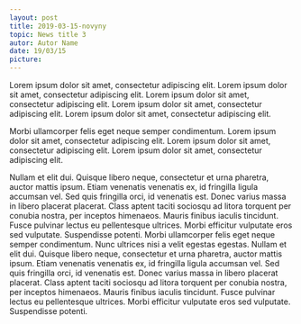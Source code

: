 ```yaml
---
layout: post
title: 2019-03-15-novyny
topic: News title 3
autor: Autor Name
date: 19/03/15
picture:
---
```


Lorem ipsum dolor sit amet, consectetur adipiscing elit. Lorem ipsum dolor sit amet, consectetur adipiscing elit. Lorem ipsum dolor sit amet, consectetur adipiscing elit. Lorem ipsum dolor sit amet, consectetur adipiscing elit. Lorem ipsum dolor sit amet, consectetur adipiscing elit.

Morbi ullamcorper felis eget neque semper condimentum. Lorem ipsum dolor sit amet, consectetur adipiscing elit. Lorem ipsum dolor sit amet, consectetur adipiscing elit. Lorem ipsum dolor sit amet, consectetur adipiscing elit.

Nullam et elit dui. Quisque libero neque, consectetur et urna pharetra, auctor mattis ipsum. Etiam venenatis venenatis ex, id fringilla ligula accumsan vel. Sed quis fringilla orci, id venenatis est. Donec varius massa in libero placerat placerat. Class aptent taciti sociosqu ad litora torquent per conubia nostra, per inceptos himenaeos. Mauris finibus iaculis tincidunt. Fusce pulvinar lectus eu pellentesque ultrices. Morbi efficitur vulputate eros sed vulputate. Suspendisse potenti. Morbi ullamcorper felis eget neque semper condimentum. Nunc ultrices nisi a velit egestas egestas. Nullam et elit dui. Quisque libero neque, consectetur et urna pharetra, auctor mattis ipsum. Etiam venenatis venenatis ex, id fringilla ligula accumsan vel. Sed quis fringilla orci, id venenatis est. Donec varius massa in libero placerat placerat. Class aptent taciti sociosqu ad litora torquent per conubia nostra, per inceptos himenaeos. Mauris finibus iaculis tincidunt. Fusce pulvinar lectus eu pellentesque ultrices. Morbi efficitur vulputate eros sed vulputate. Suspendisse potenti.
